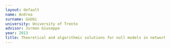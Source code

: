 ```yaml
---
layout: default 
name: Andrea
surname: Gobbi
university: University of Trento
advisor: Jurman Giuseppe
year: 2013
title: Theoretical and algorithmic solutions for null models in network theory
---
```

